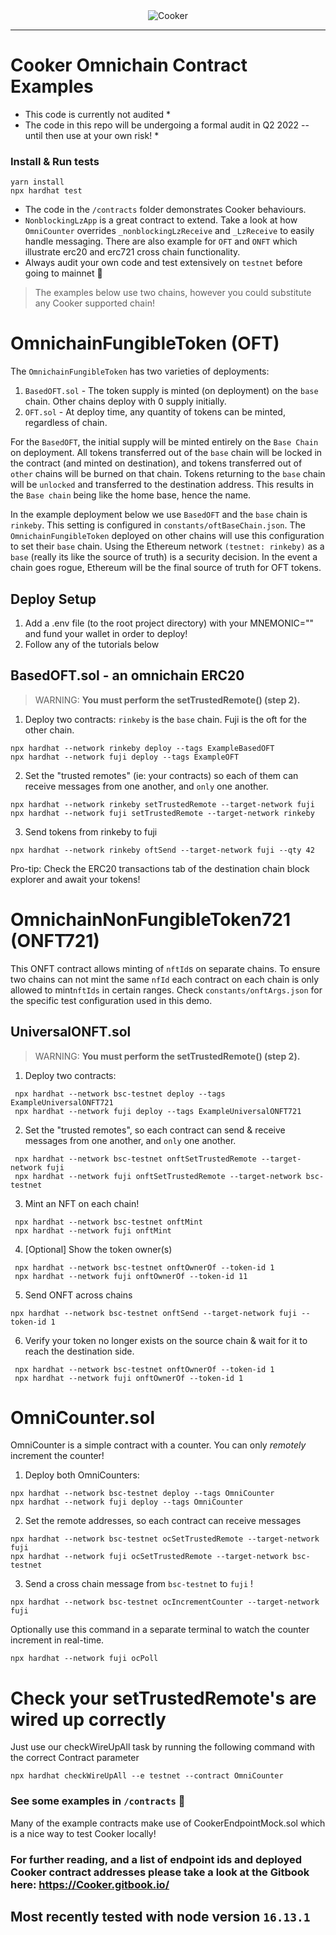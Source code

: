 <div align="center">
    <img alt="Cooker" src="resources/CookerLogo.png"/>
</div>

---

# Cooker Omnichain Contract Examples

* This code is currently not audited *
* The code in this repo will be undergoing a formal audit in Q2 2022 -- until then use at your own risk! *

 ### Install & Run tests
```shell
yarn install
npx hardhat test 
```

* The code in the `/contracts` folder demonstrates Cooker behaviours.
* `NonblockingLzApp` is a great contract to extend. Take a look at how `OmniCounter` overrides `_nonblockingLzReceive` and `_LzReceive` to easily handle messaging. There are also example for `OFT` and `ONFT` which illustrate erc20 and erc721 cross chain functionality.
* Always audit your own code and test extensively on `testnet` before going to mainnet 🙏

> The examples below use two chains, however you could substitute any Cooker supported chain! 

# OmnichainFungibleToken (OFT)

The `OmnichainFungibleToken` has two varieties of deployments:
 1. `BasedOFT.sol` - The token supply is minted (on deployment) on the `base` chain. Other chains deploy with 0 supply initially. 
 2. `OFT.sol` - At deploy time, any quantity of tokens can be minted, regardless of chain.    

 For the `BasedOFT`, the initial supply will be minted entirely on the `Base Chain` on deployment. All tokens transferred out of the `base` chain will be locked in the contract (and minted on destination), and tokens transferred out of `other` chains will be burned on that chain. Tokens returning to the `base` chain will be `unlocked` and transferred to the destination address. This results in the `Base chain` being like the home base, hence the name.

In the example deployment below we use `BasedOFT` and the `base` chain is ```rinkeby```.
This setting is configured in ```constants/oftBaseChain.json```.
The `OmnichainFungibleToken` deployed on other chains will use this configuration to set their `base` chain.
Using the Ethereum network ```(testnet: rinkeby)``` as a `base` (really its like the source of truth) is a security decision.
In the event a chain goes rogue, Ethereum will be the final source of truth for OFT tokens.

## Deploy Setup
1. Add a .env file (to the root project directory) with your MNEMONIC="" and fund your wallet in order to deploy!
2. Follow any of the tutorials below

## BasedOFT.sol - an omnichain ERC20

> WARNING: **You must perform the setTrustedRemote() (step 2).**

1. Deploy two contracts:  ```rinkeby``` is the `base` chain. Fuji is the oft for the other chain.
```angular2html
npx hardhat --network rinkeby deploy --tags ExampleBasedOFT
npx hardhat --network fuji deploy --tags ExampleOFT
```
2. Set the "trusted remotes" (ie: your contracts) so each of them can receive messages from one another, and `only` one another.
```angular2html
npx hardhat --network rinkeby setTrustedRemote --target-network fuji
npx hardhat --network fuji setTrustedRemote --target-network rinkeby
```
3. Send tokens from rinkeby to fuji
```angular2html
npx hardhat --network rinkeby oftSend --target-network fuji --qty 42
```
 Pro-tip: Check the ERC20 transactions tab of the destination chain block explorer and await your tokens!

# OmnichainNonFungibleToken721 (ONFT721)

This ONFT contract allows minting of `nftId`s on separate chains. To ensure two chains can not mint the same `nfId` each contract on each chain is only allowed to mint`nftIds` in certain ranges.
Check `constants/onftArgs.json` for the specific test configuration used in this demo.
## UniversalONFT.sol 

> WARNING: **You must perform the setTrustedRemote() (step 2).**

1. Deploy two contracts:
```angular2html
 npx hardhat --network bsc-testnet deploy --tags ExampleUniversalONFT721
 npx hardhat --network fuji deploy --tags ExampleUniversalONFT721
```
2. Set the "trusted remotes", so each contract can send & receive messages from one another, and `only` one another.
```angular2html
 npx hardhat --network bsc-testnet onftSetTrustedRemote --target-network fuji
 npx hardhat --network fuji onftSetTrustedRemote --target-network bsc-testnet
```
3. Mint an NFT on each chain!
```angular2html
 npx hardhat --network bsc-testnet onftMint
 npx hardhat --network fuji onftMint
```
4. [Optional] Show the token owner(s)
```angular2html
 npx hardhat --network bsc-testnet onftOwnerOf --token-id 1
 npx hardhat --network fuji onftOwnerOf --token-id 11
```
5. Send ONFT across chains
```angular2html
npx hardhat --network bsc-testnet onftSend --target-network fuji --token-id 1
```
6. Verify your token no longer exists on the source chain & wait for it to reach the destination side.
```angular2html
 npx hardhat --network bsc-testnet onftOwnerOf --token-id 1
 npx hardhat --network fuji onftOwnerOf --token-id 1
```


# OmniCounter.sol

OmniCounter is a simple contract with a counter. You can only *remotely* increment the counter!

1. Deploy both OmniCounters:

```
npx hardhat --network bsc-testnet deploy --tags OmniCounter
npx hardhat --network fuji deploy --tags OmniCounter
````

2. Set the remote addresses, so each contract can receive messages
```angular2html
npx hardhat --network bsc-testnet ocSetTrustedRemote --target-network fuji
npx hardhat --network fuji ocSetTrustedRemote --target-network bsc-testnet
```
3. Send a cross chain message from `bsc-testnet` to `fuji` !
```angular2html
npx hardhat --network bsc-testnet ocIncrementCounter --target-network fuji
```

Optionally use this command in a separate terminal to watch the counter increment in real-time.
```
npx hardhat --network fuji ocPoll    
```

# Check your setTrustedRemote's are wired up correctly
Just use our checkWireUpAll task by running the following command with the correct Contract parameter
```angular2html
npx hardhat checkWireUpAll --e testnet --contract OmniCounter
```

### See some examples in `/contracts`  🙌

Many of the example contracts make use of CookerEndpointMock.sol which is a nice way to test Cooker locally!

### For further reading, and a list of endpoint ids and deployed Cooker contract addresses please take a look at the Gitbook here: https://Cooker.gitbook.io/

## Most recently tested with node version `16.13.1` 

